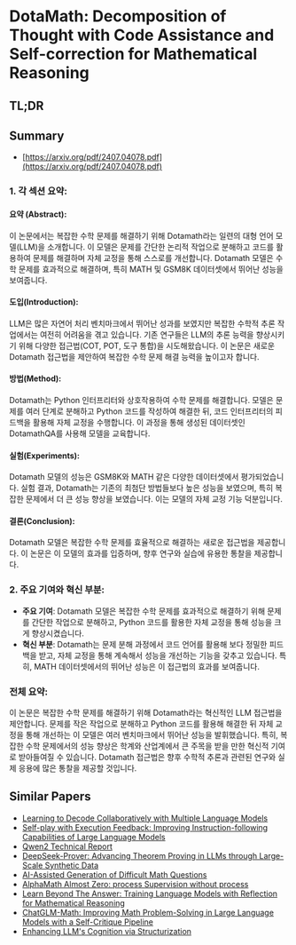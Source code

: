 # DotaMath: Decomposition of Thought with Code Assistance and Self-correction for Mathematical Reasoning
## TL;DR
## Summary
- [https://arxiv.org/pdf/2407.04078.pdf](https://arxiv.org/pdf/2407.04078.pdf)

### 1. 각 섹션 요약:

#### 요약 (Abstract):
이 논문에서는 복잡한 수학 문제를 해결하기 위해 Dotamath라는 일련의 대형 언어 모델(LLM)을 소개합니다. 이 모델은 문제를 간단한 논리적 작업으로 분해하고 코드를 활용하여 문제를 해결하며 자체 교정을 통해 스스로를 개선합니다. Dotamath 모델은 수학 문제를 효과적으로 해결하며, 특히 MATH 및 GSM8K 데이터셋에서 뛰어난 성능을 보여줍니다.

#### 도입(Introduction):
LLM은 많은 자연어 처리 벤치마크에서 뛰어난 성과를 보였지만 복잡한 수학적 추론 작업에서는 여전히 어려움을 겪고 있습니다. 기존 연구들은 LLM의 추론 능력을 향상시키기 위해 다양한 접근법(COT, POT, 도구 통합)을 시도해왔습니다. 이 논문은 새로운 Dotamath 접근법을 제안하여 복잡한 수학 문제 해결 능력을 높이고자 합니다.

#### 방법(Method):
Dotamath는 Python 인터프리터와 상호작용하여 수학 문제를 해결합니다. 모델은 문제를 여러 단계로 분해하고 Python 코드를 작성하여 해결한 뒤, 코드 인터프리터의 피드백을 활용해 자체 교정을 수행합니다. 이 과정을 통해 생성된 데이터셋인 DotamathQA를 사용해 모델을 교육합니다.

#### 실험(Experiments):
Dotamath 모델의 성능은 GSM8K와 MATH 같은 다양한 데이터셋에서 평가되었습니다. 실험 결과, Dotamath는 기존의 최첨단 방법들보다 높은 성능을 보였으며, 특히 복잡한 문제에서 더 큰 성능 향상을 보였습니다. 이는 모델의 자체 교정 기능 덕분입니다.

#### 결론(Conclusion):
Dotamath 모델은 복잡한 수학 문제를 효율적으로 해결하는 새로운 접근법을 제공합니다. 이 논문은 이 모델의 효과를 입증하며, 향후 연구와 실습에 유용한 통찰을 제공합니다.

### 2. 주요 기여와 혁신 부분:

- **주요 기여**: Dotamath 모델은 복잡한 수학 문제를 효과적으로 해결하기 위해 문제를 간단한 작업으로 분해하고, Python 코드를 활용한 자체 교정을 통해 성능을 크게 향상시켰습니다.
- **혁신 부분**: Dotamath는 문제 분해 과정에서 코드 언어를 활용해 보다 정밀한 피드백을 받고, 자체 교정을 통해 계속해서 성능을 개선하는 기능을 갖추고 있습니다. 특히, MATH 데이터셋에서의 뛰어난 성능은 이 접근법의 효과를 보여줍니다.

### 전체 요약:

이 논문은 복잡한 수학 문제를 해결하기 위해 Dotamath라는 혁신적인 LLM 접근법을 제안합니다. 문제를 작은 작업으로 분해하고 Python 코드를 활용해 해결한 뒤 자체 교정을 통해 개선하는 이 모델은 여러 벤치마크에서 뛰어난 성능을 발휘했습니다. 특히, 복잡한 수학 문제에서의 성능 향상은 학계와 산업계에서 큰 주목을 받을 만한 혁신적 기여로 받아들여질 수 있습니다. Dotamath 접근법은 향후 수학적 추론과 관련된 연구와 실제 응용에 많은 통찰을 제공할 것입니다.

## Similar Papers
- [Learning to Decode Collaboratively with Multiple Language Models](2403.03870.md)
- [Self-play with Execution Feedback: Improving Instruction-following Capabilities of Large Language Models](2406.13542.md)
- [Qwen2 Technical Report](2407.10671.md)
- [DeepSeek-Prover: Advancing Theorem Proving in LLMs through Large-Scale Synthetic Data](2405.14333.md)
- [AI-Assisted Generation of Difficult Math Questions](2407.21009.md)
- [AlphaMath Almost Zero: process Supervision without process](2405.03553.md)
- [Learn Beyond The Answer: Training Language Models with Reflection for Mathematical Reasoning](2406.12050.md)
- [ChatGLM-Math: Improving Math Problem-Solving in Large Language Models with a Self-Critique Pipeline](2404.02893.md)
- [Enhancing LLM's Cognition via Structurization](2407.16434.md)
